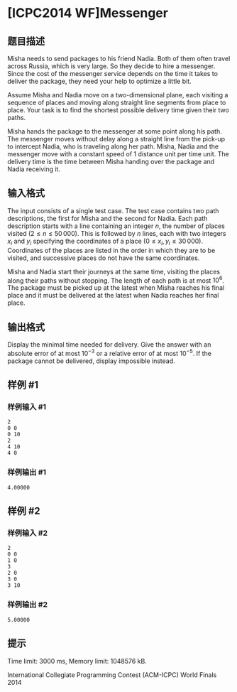 # [ICPC2014 WF]Messenger

## 题目描述

Misha needs to send packages to his friend Nadia. Both of them often travel across Russia, which is very large. So they decide to hire a messenger. Since the cost of the messenger service depends on the time it takes to deliver the package, they need your help to optimize a little bit.

Assume Misha and Nadia move on a two-dimensional plane, each visiting a sequence of places and moving along straight line segments from place to place. Your task is to find the shortest possible delivery time given their two paths.

Misha hands the package to the messenger at some point along his path. The messenger moves without delay along a straight line from the pick-up to intercept Nadia, who is traveling along her path. Misha, Nadia and the messenger move with a constant speed of $1$ distance unit per time unit. The delivery time is the time between Misha handing over the package and Nadia receiving it.

## 输入格式

The input consists of a single test case. The test case contains two path descriptions, the first for Misha and the second for Nadia. Each path description starts with a line containing an integer $n$, the number of places visited ($2 \leq n \leq 50\, 000$). This is followed by $n$ lines, each with two integers $x_ i$ and $y_ i$ specifying the coordinates of a place ($0 \leq x_ i, y_ i \leq 30\, 000$). Coordinates of the places are listed in the order in which they are to be visited, and successive places do not have the same coordinates.

Misha and Nadia start their journeys at the same time, visiting the places along their paths without stopping. The length of each path is at most $10^6$. The package must be picked up at the latest when Misha reaches his final place and it must be delivered at the latest when Nadia reaches her final place.

## 输出格式

Display the minimal time needed for delivery. Give the answer with an absolute error of at most $10^{-3}$ or a relative error of at most $10^{-5}$. If the package cannot be delivered, display impossible instead.

## 样例 #1

### 样例输入 #1
```
2
0 0
0 10
2
4 10
4 0
```

### 样例输出 #1

```
4.00000
```

## 样例 #2

### 样例输入 #2
```
2
0 0
1 0
3
2 0
3 0
3 10
```

### 样例输出 #2

```
5.00000
```

## 提示

Time limit: 3000 ms, Memory limit: 1048576 kB. 

 International Collegiate Programming Contest (ACM-ICPC) World Finals 2014
